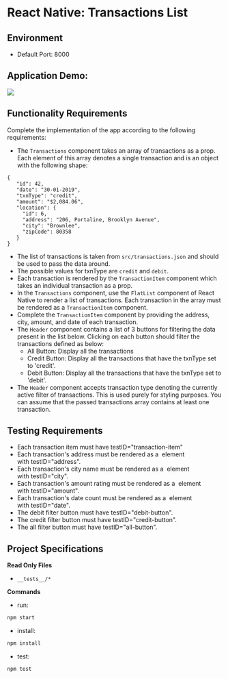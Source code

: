 # React Native: Transactions List

## Environment 

- Default Port: 8000

## Application Demo:
![](https://hrcdn.net/s3_pub/istreet-assets/qADXyZlRiPYYkqsQ62EKdQ/transactions-list.gif)

## Functionality Requirements
Complete the implementation of the app according to the following requirements:

- The `Transactions` component takes an array of transactions as a prop. Each element of this array denotes a single transaction and is an object with the following shape:
```json5
{
   "id": 42,
   "date": "30-01-2019",
   "txnType": "credit",
   "amount": "$2,084.06",
   "location": {
     "id": 6,
     "address": "206, Portaline, Brooklyn Avenue",
     "city": "Brownlee",
     "zipCode": 80358
   }
}
```
- The list of transactions is taken from `src/transactions.json` and should be used to pass the data around.
- The possible values for txnType are `credit` and `debit`.
- Each transaction is rendered by the `TransactionItem` component which takes an individual transaction as a prop.
- In the `Transactions` component, use the `FlatList` component of React Native to render a list of transactions. Each transaction in the array must be rendered as a `TransactionItem` component.
- Complete the `TransactionItem` component by providing the address, city, amount, and date of each transaction.
- The `Header` component contains a list of 3 buttons for filtering the data present in the list below. Clicking on each button should filter the transactions defined as below:
  - All Button: Display all the transactions
  - Credit Button: Display all the transactions that have the txnType set to 'credit'.
  - Debit Button: Display all the transactions that have the txnType set to 'debit'.
- The `Header` component accepts transaction type denoting the currently active filter of transactions. This is used purely for styling purposes.
You can assume that the passed transactions array contains at least one transaction.

## Testing Requirements
- Each transaction item must have testID="transaction-item"
- Each transaction's address must be rendered as a <Text> element with testID="address".
- Each transaction's city name must be rendered as a <Text> element with testID="city".
- Each transaction's amount rating must be rendered as a <Text> element with testID="amount".
- Each transaction's date count must be rendered as a <Text> element with testID="date".
- The debit filter button must have testID="debit-button".
- The credit filter button must have testID="credit-button".
- The all filter button must have testID="all-button".


## Project Specifications

**Read Only Files**
- `__tests__/*`

**Commands**
- run: 
```bash
npm start
```
- install: 
```bash
npm install
```
- test: 
```bash
npm test
```
